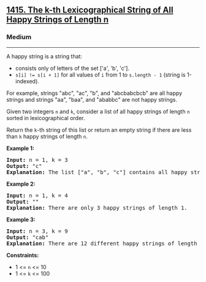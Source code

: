 <h2><a href="https://leetcode.com/problems/the-k-th-lexicographical-string-of-all-happy-strings-of-length-n">1415. The k-th Lexicographical String of All Happy Strings of Length n</a></h2>
<h3>Medium</h3>
<hr>
<p>A happy string is a string that:</p>
<ul>
  <li>consists only of letters of the set ['a', 'b', 'c'].</li>
  <li><code>s[i] != s[i + 1]</code> for all values of <code>i</code> from 1 to <code>s.length - 1</code> (string is 1-indexed).</li>
</ul>
<p>For example, strings "abc", "ac", "b", and "abcbabcbcb" are all happy strings and strings "aa", "baa", and "ababbc" are not happy strings.</p>
<p>Given two integers <code>n</code> and <code>k</code>, consider a list of all happy strings of length <code>n</code> sorted in lexicographical order.</p>
<p>Return the <code>k</code>-th string of this list or return an empty string if there are less than <code>k</code> happy strings of length <code>n</code>.</p>
<p><strong>Example 1:</strong></p>
<pre>
<strong>Input:</strong> n = 1, k = 3
<strong>Output:</strong> "c"
<strong>Explanation:</strong> The list ["a", "b", "c"] contains all happy strings of length 1. The third string is "c".
</pre>
<p><strong>Example 2:</strong></p>
<pre>
<strong>Input:</strong> n = 1, k = 4
<strong>Output:</strong> ""
<strong>Explanation:</strong> There are only 3 happy strings of length 1.
</pre>
<p><strong>Example 3:</strong></p>
<pre>
<strong>Input:</strong> n = 3, k = 9
<strong>Output:</strong> "cab"
<strong>Explanation:</strong> There are 12 different happy strings of length 3 ["aba", "abc", "aca", "acb", "bab", "bac", "bca", "bcb", "cab", "cac", "cba", "cbc"]. You will find the 9th string = "cab".
</pre>
<p><strong>Constraints:</strong></p>
<ul>
  <li>1 <= <code>n</code> <= 10</li>
  <li>1 <= <code>k</code> <= 100</li>
</ul>
